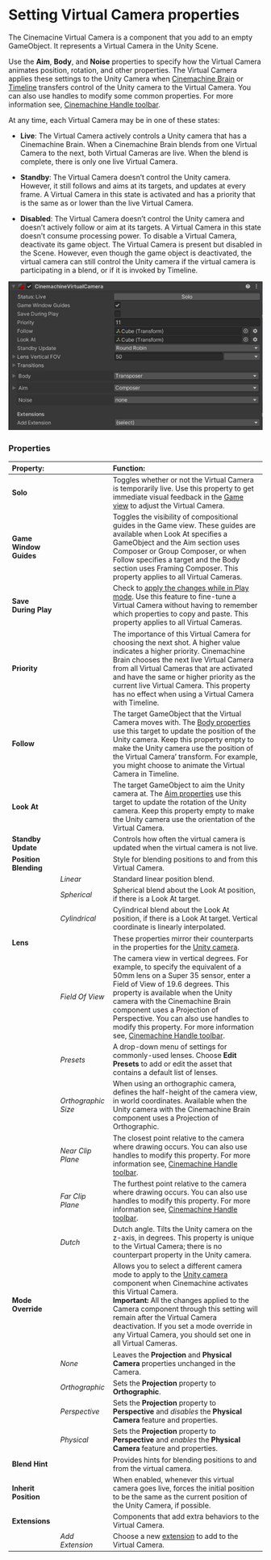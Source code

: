 # Setting Virtual Camera properties

The Cinemacine Virtual Camera is a component that you add to an empty GameObject. It represents a Virtual Camera in the Unity Scene.

Use the __Aim__, __Body__, and __Noise__ properties to specify how the Virtual Camera animates position, rotation, and other properties. The Virtual Camera applies these settings to the Unity Camera when [Cinemachine Brain](CinemachineBrainProperties.html) or [Timeline](CinemachineTimeline.html) transfers control of the Unity camera to the Virtual Camera. You can also use handles to modify some common properties. For more information see, [Cinemachine Handle toolbar](handles.md). 

At any time, each Virtual Camera may be in one of these states:

* __Live__: The Virtual Camera actively controls a Unity camera that has a Cinemachine Brain. When a Cinemachine Brain blends from one Virtual Camera to the next, both Virtual Cameras are live. When the blend is complete, there is only one live Virtual Camera.

* __Standby__: The Virtual Camera doesn’t control the Unity camera. However, it still follows and aims at its targets, and updates at every frame. A Virtual Camera in this state is activated and has a priority that is the same as or lower than the live Virtual Camera.

* __Disabled__: The Virtual Camera doesn’t control the Unity camera and doesn’t actively follow or aim at its targets. A Virtual Camera in this state doesn’t consume processing power. To disable a Virtual Camera, deactivate its game object. The Virtual Camera is present but disabled in the Scene. However, even though the game object is deactivated, the virtual camera can still control the Unity camera if the virtual camera is participating in a blend, or if it is invoked by Timeline.

![Virtual Camera properties](images/CinemachineVCamProperties.png)

### Properties

| **Property:** || **Function:** |
|:---|:---|:---|
| __Solo__ || Toggles whether or not the Virtual Camera is temporarily live. Use this property to get immediate visual feedback in the [Game view](https://docs.unity3d.com/Manual/GameView.html) to adjust the Virtual Camera. |
| __Game Window Guides__ || Toggles the visibility of compositional guides in the Game view. These guides are available when Look At specifies a GameObject and the Aim section uses Composer or Group Composer, or when Follow specifies a target and the Body section uses Framing Composer. This property applies to all Virtual Cameras. |
| __Save During Play__ || Check to [apply the changes while in Play mode](CinemachineSavingDuringPlay.html).  Use this feature to fine-tune a Virtual Camera without having to remember which properties to copy and paste. This property applies to all Virtual Cameras. |
| __Priority__ || The importance of this Virtual Camera for choosing the next shot. A higher value indicates a higher priority. Cinemachine Brain chooses the next live Virtual Camera from all Virtual Cameras that are activated and have the same or higher priority as the current live Virtual Camera. This property has no effect when using a Virtual Camera with Timeline. |
| __Follow__ || The target GameObject that the Virtual Camera moves with. The [Body properties](CinemachineVirtualCameraBody.html) use this target to update the position of the Unity camera. Keep this property empty to make the Unity camera use the position of the Virtual Camera’ transform. For example, you might choose to animate the Virtual Camera in Timeline. |
| __Look At__ || The target GameObject to aim the Unity camera at. The [Aim properties](CinemachineVirtualCameraAim.html) use this target to update the rotation of the Unity camera. Keep this property empty to make the Unity camera use the orientation of the Virtual Camera. |
| __Standby Update__ || Controls how often the virtual camera is updated when the virtual camera is not live. |
| __Position Blending__ || Style for blending positions to and from this Virtual Camera. |
| | _Linear_ | Standard linear position blend. |
| | _Spherical_ | Spherical blend about the Look At position, if there is a Look At target. |
| | _Cylindrical_ | Cylindrical blend about the Look At position, if there is a Look At target. Vertical coordinate is linearly interpolated. |
| __Lens__ || These properties mirror their counterparts in the properties for the [Unity camera](https://docs.unity3d.com/Manual/class-Camera.html). |
| | _Field Of View_ | The camera view in vertical degrees. For example, to specify the equivalent of a 50mm lens on a Super 35 sensor, enter a Field of View of 19.6 degrees. This property is available when the Unity camera with the Cinemachine Brain component uses a Projection of Perspective. You can also use handles to modify this property. For more information see, [Cinemachine Handle toolbar](handles.md).  |
| | _Presets_ | A drop-down menu of settings for commonly-used lenses. Choose **Edit Presets** to add or edit the asset that contains a default list of lenses. |
| | _Orthographic Size_ | When using an orthographic camera, defines the half-height of the camera view, in world coordinates. Available when the Unity camera with the Cinemachine Brain component uses a Projection of Orthographic. |
| | _Near Clip Plane_ | The closest point relative to the camera where drawing occurs. You can also use handles to modify this property. For more information see, [Cinemachine Handle toolbar](handles.md).|
| | _Far Clip Plane_ | The furthest point relative to the camera where drawing occurs. You can also use handles to modify this property. For more information see, [Cinemachine Handle toolbar](handles.md).|
| | _Dutch_ | Dutch angle. Tilts the Unity camera on the z-axis, in degrees. This property is unique to the Virtual Camera; there is no counterpart property in the Unity camera. |
|  __Mode Override__ || Allows you to select a different camera mode to apply to the [Unity camera](https://docs.unity3d.com/Manual/class-Camera.html) component when Cinemachine activates this Virtual Camera. <br />__Important:__ All the changes applied to the Camera component through this setting will remain after the Virtual Camera deactivation. If you set a mode override in any Virtual Camera, you should set one in all Virtual Cameras. |
| | _None_ | Leaves the __Projection__ and __Physical Camera__ properties unchanged in the Camera. |
| | _Orthographic_ | Sets the __Projection__ property to __Orthographic__. |
| | _Perspective_ | Sets the __Projection__ property to __Perspective__ and *disables* the __Physical Camera__ feature and properties. |
| | _Physical_ | Sets the __Projection__ property to __Perspective__ and *enables* the __Physical Camera__ feature and properties. |
| __Blend Hint__ || Provides hints for blending positions to and from the virtual camera. |
| __Inherit Position__ || When enabled, whenever this virtual camera goes live, forces the initial position to be the same as the current position of the Unity Camera, if possible. |
| __Extensions__ || Components that add extra behaviors to the Virtual Camera.  |
| | _Add Extension_ | Choose a new [extension](CinemachineVirtualCameraExtensions.html) to add to the Virtual Camera. |


